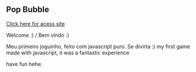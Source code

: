 ## **Pop Bubble**

[Click here for acess site](https://marshalldt1.github.io/jogo-da-memoria/)

Welcome :) / 
Bem vindo :)

Meu primeiro joguinho, feito com javascript puro. Se divirta :)
my first game made with javascript, it was a fantastic experience

have fun hehe.

